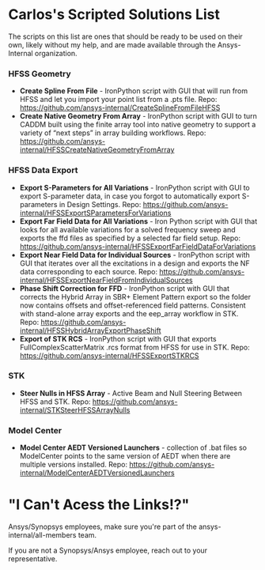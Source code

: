 # Carlos's Scripted Solutions List
The scripts on this list are ones that should be ready to be used on their own, likely without my help, and are made available through the Ansys-Internal organization.

### HFSS Geometry
* **Create Spline From File** - IronPython script with GUI that will run from HFSS and let you import your point list from a .pts file. Repo: https://github.com/ansys-internal/CreateSplineFromFileHFSS
* **Create Native Geometry From Array** - IronPython script with GUI to turn CADDM built using the finite array tool into native geometry to support a variety of “next steps” in array building workflows. Repo: https://github.com/ansys-internal/HFSSCreateNativeGeometryFromArray
### HFSS Data Export
* **Export S-Parameters for All Variations** - IronPython script with GUI to export S-parameter data, in case you forgot to automatically export S-parameters in Design Settings.  Repo: https://github.com/ansys-internal/HFSSExportSParametersForVariations
* **Export Far Field Data for All Variations** - Iron Python script with GUI that looks for all available variations for a solved frequency sweep and exports the ffd files as specified by a selected far field setup. Repo: https://github.com/ansys-internal/HFSSExportFarFieldDataForVariations
* **Export Near Field Data for Individual Sources** - IronPython script with GUI that iterates over all the excitations in a design and exports the NF data corresponding to each source.  Repo: https://github.com/ansys-internal/HFSSExportNearFieldFromIndividualSources
* **Phase Shift Correction for FFD** - IronPython script with GUI that corrects the Hybrid Array in SBR+ Element Pattern export so the folder now contains offsets and offset-referenced field patterns. Consistent with stand-alone array exports and the eep_array workflow in STK.  Repo: https://github.com/ansys-internal/HFSSHybridArrayExportPhaseShift
* **Export of STK RCS** - IronPython script with GUI that exports FullComplexScatterMatrix .rcs format from HFSS for use in STK.  Repo: https://github.com/ansys-internal/HFSSExportSTKRCS
### STK
* **Steer Nulls in HFSS Array** - Active Beam and Null Steering Between HFSS and STK.  Repo: https://github.com/ansys-internal/STKSteerHFSSArrayNulls
### Model Center
* **Model Center AEDT Versioned Launchers** - collection of .bat files so ModelCenter points to the same version of AEDT when there are multiple versions installed.  Repo: https://github.com/ansys-internal/ModelCenterAEDTVersionedLaunchers

# "I Can't Acess the Links!?"
Ansys/Synopsys employees, make sure you're part of the ansys-internal/all-members team.

If you are not a Synopsys/Ansys employee, reach out to your representative.
